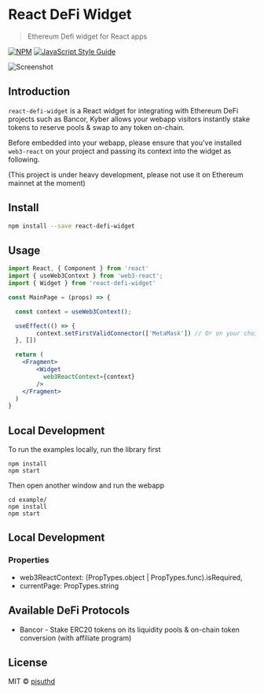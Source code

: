 # React DeFi Widget

> Ethereum Defi widget for React apps

[![NPM](https://img.shields.io/npm/v/react-defi-widget.svg)](https://www.npmjs.com/package/react-defi-widget) [![JavaScript Style Guide](https://img.shields.io/badge/code_style-standard-brightgreen.svg)](https://standardjs.com)

![Screenshot](https://raw.githubusercontent.com/pisuthd/react-defi-widget/master/demo.gif)

## Introduction

`react-defi-widget` is a React widget for integrating with Ethereum DeFi projects such as Bancor, Kyber allows your webapp visitors instantly stake tokens to reserve pools & swap to any token on-chain.

Before embedded into your webapp, please ensure that you've installed `web3-react` on your project and passing its context into the widget as following.

(This project is under heavy development, please not use it on Ethereum mainnet at the moment)

## Install

```bash
npm install --save react-defi-widget
```

## Usage

```jsx
import React, { Component } from 'react'
import { useWeb3Context } from 'web3-react';
import { Widget } from 'react-defi-widget'

const MainPage = (props) => {

  const context = useWeb3Context();

  useEffect(() => {
        context.setFirstValidConnector(['MetaMask']) // Or on your choice
  }, [])

  return (
    <Fragment>
        <Widget
          web3ReactContext={context}
        />
    </Fragment>
  )
}
```

## Local Development

To run the examples locally, run the library first

```
npm install
npm start
```

Then open another window and run the webapp

```
cd example/
npm install
npm start
```

## Local Development

### Properties

* web3ReactContext: (PropTypes.object | PropTypes.func).isRequired,
* currentPage: PropTypes.string

## Available DeFi Protocols

* Bancor - Stake ERC20 tokens on its liquidity pools & on-chain token conversion (with affiliate program)


## License

MIT © [pisuthd](https://github.com/pisuthd)
